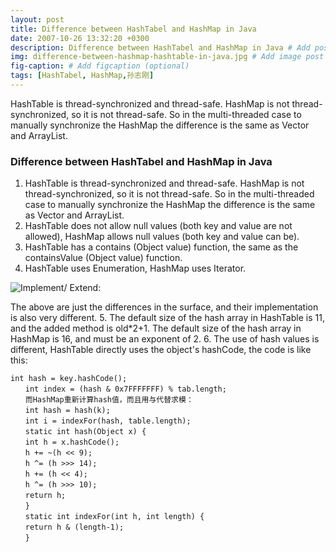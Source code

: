 ```yaml
---
layout: post
title: Difference between HashTabel and HashMap in Java
date: 2007-10-26 13:32:20 +0300
description: Difference between HashTabel and HashMap in Java # Add post description (optional)
img: difference-between-hashmap-hashtable-in-java.jpg # Add image post (optional)
fig-caption: # Add figcaption (optional)
tags: [HashTabel, HashMap,孙志刚]
---
```

HashTable is thread-synchronized and thread-safe. HashMap is not thread-synchronized, so it is not thread-safe. So in the multi-threaded case to manually synchronize the HashMap the difference is the same as Vector and ArrayList.

### Difference between HashTabel and HashMap in Java

1. HashTable is thread-synchronized and thread-safe. HashMap is not thread-synchronized, so it is not thread-safe. So in the multi-threaded case to manually synchronize the HashMap the difference is the same as Vector and ArrayList.
2. HashTable does not allow null values (both key and value are not allowed), HashMap allows null values (both key and value can be).
3. HashTable has a contains (Object value) function, the same as the containsValue (Object value) function.
4. HashTable uses Enumeration, HashMap uses Iterator.

![Implement/ Extend:](https://techdifferences.com/wp-content/uploads/2016/07/Hashmap-Vs-hashtable.jpg)

The above are just the differences in the surface, and their implementation is also very different.
5. The default size of the hash array in HashTable is 11, and the added method is old*2+1. The default size of the hash array in HashMap is 16, and must be an exponent of 2.
6. The use of hash values is different, HashTable directly uses the object's hashCode, the code is like this:

```
int hash = key.hashCode();
　　int index = (hash & 0x7FFFFFFF) % tab.length;
　　而HashMap重新计算hash值，而且用与代替求模：
　　int hash = hash(k);
　　int i = indexFor(hash, table.length);
　　static int hash(Object x) {
　　int h = x.hashCode();
　　h += ~(h << 9);
　　h ^= (h >>> 14);
　　h += (h << 4);
　　h ^= (h >>> 10);
　　return h;
　　}
　　static int indexFor(int h, int length) {
　　return h & (length-1);
　　} 

```




